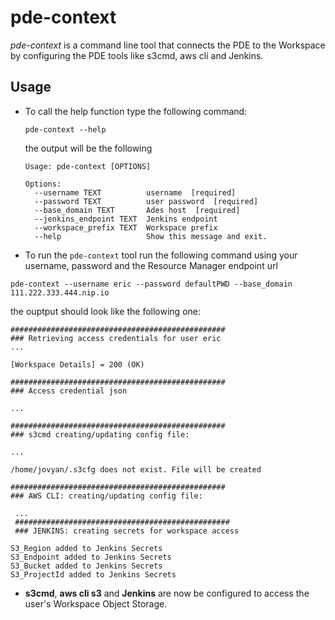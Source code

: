 # pde-context

*pde-context* is a command line tool that connects the PDE to the Workspace by configuring the PDE tools like s3cmd, aws cli and Jenkins.


## Usage


* To call the help function type the following command:

  ```console
  pde-context --help

  ```
  the output will be the following
  ```
  Usage: pde-context [OPTIONS]

  Options:
    --username TEXT          username  [required]
    --password TEXT          user password  [required]
    --base_domain TEXT       Ades host  [required]
    --jenkins_endpoint TEXT  Jenkins endpoint
    --workspace_prefix TEXT  Workspace prefix
    --help                   Show this message and exit.

  ```

* To run the `pde-context` tool run the following command using your username, password and the Resource Manager endpoint url

```console  
pde-context --username eric --password defaultPWD --base_domain 111.222.333.444.nip.io
```

the ouptput should look like the following one:

```
################################################
### Retrieving access credentials for user eric 
...
 
[Workspace Details] = 200 (OK)

################################################
### Access credential json 

...

################################################
### s3cmd creating/updating config file: 

...
  
/home/jovyan/.s3cfg does not exist. File will be created

################################################
### AWS CLI: creating/updating config file: 

 ...
 ################################################
 ### JENKINS: creating secrets for workspace access 

S3_Region added to Jenkins Secrets
S3_Endpoint added to Jenkins Secrets
S3_Bucket added to Jenkins Secrets
S3_ProjectId added to Jenkins Secrets
```
  
* **s3cmd**, **aws cli s3** and **Jenkins** are now be configured to access the user's Workspace Object Storage.
